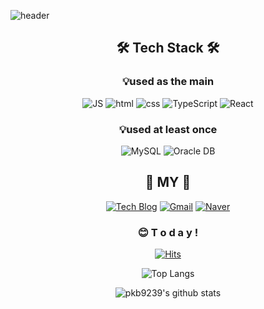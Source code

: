 

<!--
**pkb9239/pkb9239** is a ✨ _special_ ✨ repository because its `README.md` (this file) appears on your GitHub profile.

Here are some ideas to get you started:

- 🔭 I’m currently working on ...
- 🌱 I’m currently learning ...
- 👯 I’m looking to collaborate on ...
- 🤔 I’m looking for help with ...
- 💬 Ask me about ...
- 📫 How to reach me: ...
- 😄 Pronouns: ...
- ⚡ Fun fact: ...
-->

![header](https://capsule-render.vercel.app/api?type=egg&color=gradient&height=400&section=header&text=Welcome&fontSize=90&animation=twinkling)
<div align=center>


## 🛠️ Tech Stack 🛠️
### 💡used as the main
![JS](https://img.shields.io/badge/JavaScript-F7DF1E?style=flat-square&logo=JavaScript&logoColor=black) ![html](https://img.shields.io/badge/Html-E34F26?style=flat-square&logo=Html5&logoColor=white) ![css](https://img.shields.io/badge/CSS-1572B6?style=flat-square&logo=CSS3&logoColor=white)  ![TypeScript](https://img.shields.io/badge/TypeScript.js-3178C6?style=flat-square&logo=TypeScript&logoColor=white) ![React](https://img.shields.io/badge/React%20-61DAFB?style=flat-square&logo=React&logoColor=black) 


### 💡used at least once
![MySQL](https://img.shields.io/badge/MySQL-4479A1?style=flat-square&logo=MySQL&logoColor=white)  ![Oracle DB](https://img.shields.io/badge/Oracle-F80000?style=flat-square&logo=oracle&logoColor=white)
## 💫 MY 💫 
[![Tech Blog](https://img.shields.io/badge/Blog-FF5722?style=flat-square&logo=blogger&logoColor=white)](https://pkb9239.github.io/)   [![Gmail](https://img.shields.io/badge/Gmail-EA4335?style=flat-square&logo=Gmail&logoColor=white)](mailto:one.pkb9239@gmail.com) [![Naver](https://img.shields.io/badge/Naver-03C75A?style=flat-square&logo=Naver&logoColor=white)](mailto:one.pkb8839@naver.com)

### 😊 T o d a y !

[![Hits](https://hits.seeyoufarm.com/api/count/incr/badge.svg?url=https%3A%2F%2Fgithub.com%2Fpkb9239&count_bg=%23C83D50&title_bg=%23827F78&icon=jenkins.svg&icon_color=%23E7E7E7&title=hits&edge_flat=false)](https://hits.seeyoufarm.com)
  
![Top Langs](https://github-readme-stats.vercel.app/api/top-langs/?username=pkb9239&layout=compact&theme=dracula)
  
![pkb9239's github stats](https://github-readme-stats.vercel.app/api?username=pkb9239&show_icons=true)
  </div>

